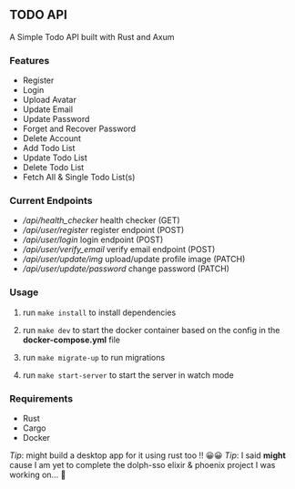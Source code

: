 ## TODO API

A Simple Todo API built with Rust and Axum

### Features

- Register
- Login
- Upload Avatar
- Update Email
- Update Password
- Forget and Recover Password
- Delete Account
- Add Todo List
- Update Todo List
- Delete Todo List
- Fetch All & Single Todo List(s)

### Current Endpoints

- */api/health_checker* health checker (GET)
- */api/user/register* register endpoint (POST)
- */api/user/login* login endpoint (POST)
- */api/user/verify_email* verify email endpoint (POST)
- */api/user/update/img* upload/update profile image (PATCH)
- */api/user/update/password* change password (PATCH)

### Usage

1. run `make install` to install dependencies

2. run `make dev` to start the docker container based on the config in the **docker-compose.yml** file

3. run `make migrate-up` to run migrations

4. run `make start-server` to start the server in watch mode


### Requirements

- Rust
- Cargo
- Docker

*Tip*: might build a desktop app for it using rust too !! 😀😀
*Tip*: I said **might** cause I am yet to complete the dolph-sso elixir & phoenix project I was working on... 👀
